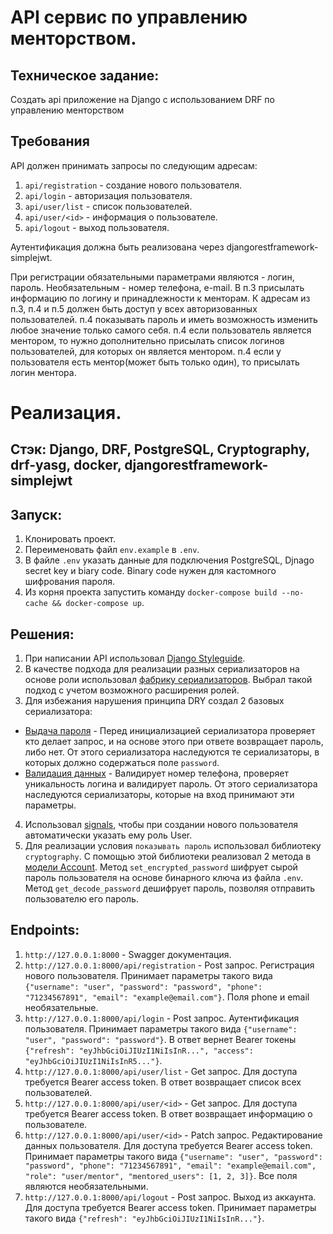 # API сервис по управлению менторством.

## Техническое задание:

Создать api приложение на Django с использованием DRF по управлению менторством

## Требования

API должен принимать запросы по следующим адресам:

1. `api/registration` - создание нового пользователя.
2. `api/login` - авторизация пользователя.
3. `api/user/list` - список пользователей.
4. `api/user/<id>` - информация о пользователе.
5. `api/logout` - выход пользователя.

Аутентификация должна быть реализована через djangorestframework-simplejwt.

При регистрации обязательными параметрами являются - логин, пароль. Необязательным - номер телефона, e-mail.
В п.3 присылать информацию по логину и принадлежности к менторам.
К адресам из п.3, п.4 и п.5 должен быть доступ у всех авторизованных пользователей.
п.4 показывать пароль и иметь возможность изменить любое значение только самого себя.
п.4 если пользователь является ментором, то нужно дополнительно присылать список логинов пользователей, для которых он является ментором.
п.4 если у пользователя есть ментор(может быть только один), то присылать логин ментора.


# Реализация.

## Стэк: Django, DRF, PostgreSQL, Cryptography, drf-yasg, docker, djangorestframework-simplejwt

## Запуск:
1. Клонировать проект.
2. Переименовать файл `env.example` в `.env`.
3. В файле `.env` указать данные для подключения PostgreSQL, Djnago secret key и biary code. Binary code нужен для кастомного шифрования пароля.
4. Из корня проекта запустить команду `docker-compose build --no-cache && docker-compose up`.

## Решения:
1. При написании API использовал [Django Styleguide](https://github.com/HackSoftware/Django-Styleguide?tab=readme-ov-file#apis--serializers).
2. В качестве подхода для реализации разных сериализаторов на основе роли использовал [фабрику сериализаторов](https://github.com/mrPechen/RS_template/blob/main/src/api/serializers/factories.py). Выбрал такой подход с учетом возможного расширения ролей.
3. Для избежания нарушения принципа DRY создал 2 базовых сериализатора:
 - [Выдача пароля](https://github.com/mrPechen/RS_template/blob/main/src/api/serializers/base_serializers/base_get_serializer_conf.py) - Перед инициализацией сериализатора проверяет кто делает запрос, и на основе этого при ответе возвращает пароль, либо нет. От этого сериализатора наследуются те сериализаторы, в которых должно содержаться поле `password`.
 - [Валидация данных](https://github.com/mrPechen/RS_template/blob/main/src/api/serializers/base_serializers/base_patch_serializer_conf.py) - Валидирует номер телефона, проверяет уникальность логина и валидирует пароль. От этого сериализатора наследуются сериализаторы, которые на вход принимают эти параметры.
4. Использовал [signals](https://github.com/mrPechen/RS_template/blob/main/src/api/signals.py), чтобы при создании нового пользователя автоматически указать ему роль User.
5. Для реализации условия `показывать пароль` использовал библиотеку `cryptography`. С помощью этой библиотеки реализовал 2 метода в [модели Account](https://github.com/mrPechen/RS_template/blob/main/src/api/models.py). Метод `set_encrypted_password` шифрует сырой пароль пользователя на основе бинарного ключа из файла `.env`. Метод `get_decode_password` дешифрует пароль, позволяя отправить пользователю его пароль.

## Endpoints:

1. `http://127.0.0.1:8000` - Swagger документация.
2. `http://127.0.0.1:8000/api/registration` - Post запрос. Регистрация нового пользователя. Принимает параметры такого вида `{"username": "user", "password": "password", "phone": "71234567891", "email": "example@email.com"}`. Поля phone и email необязательные.
3. `http://127.0.0.1:8000/api/login` - Post запрос. Аутентификация пользователя. Принимает параметры такого вида `{"username": "user", "password": "password"}`. В ответ вернет Bearer токены `{"refresh": "eyJhbGciOiJIUzI1NiIsInR...", "access": "eyJhbGciOiJIUzI1NiIsInR5..."}`.
4. `http://127.0.0.1:8000/api/user/list` - Get запрос. Для доступа требуется Bearer access token. В ответ возвращает список всех пользователей.
5. `http://127.0.0.1:8000/api/user/<id>` - Get запрос. Для доступа требуется Bearer access token. В ответ возвращает информацию о пользователе.
6. `http://127.0.0.1:8000/api/user/<id>` - Patch запрос. Редактирование данных пользователя. Для доступа требуется Bearer access token. Принимает параметры такого вида `{"username": "user", "password": "password", "phone": "71234567891", "email": "example@email.com", "role": "user/mentor", "mentored_users": [1, 2, 3]}`. Все поля являются необязательными.
7. `http://127.0.0.1:8000/api/logout` - Post запрос. Выход из аккаунта. Для доступа требуется Bearer access token. Принимает параметры такого вида `{"refresh": "eyJhbGciOiJIUzI1NiIsInR..."}`.


